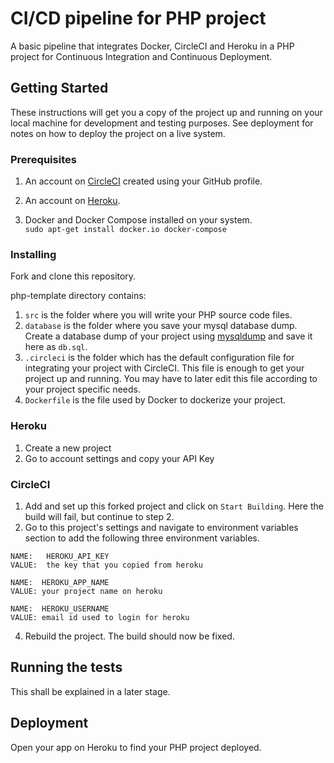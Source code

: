 
# CI/CD pipeline for PHP project

A basic pipeline that integrates Docker, CircleCI and Heroku in a PHP project for Continuous Integration and Continuous Deployment.

## Getting Started

These instructions will get you a copy of the project up and running on your local machine for development and testing purposes. See deployment for notes on how to deploy the project on a live system.

### Prerequisites

1) An account on <a href="https://circleci.com/signup/">CircleCI</a> created using your GitHub profile.<br>

2) An account on <a href="https://signup.heroku.com/login">Heroku</a>.<br>

3) Docker and Docker Compose installed on your system.<br>
``` sudo apt-get install docker.io docker-compose ``` 

### Installing

Fork and clone this repository. <br>

php-template directory contains:<br>
1) ```src``` is the folder where you will write your PHP source code files. <br>
2) ```database``` is the folder where you save your mysql database dump. Create a database dump of your project using <a href="https://dev.mysql.com/doc/refman/5.7/en/mysqldump.html">mysqldump</a> and save it here as ```db.sql```.<br>
3) ```.circleci``` is the folder which has the default configuration file for integrating your project with CircleCI. This file is enough to get your project up and running. You may have to later edit this file according to your project specific needs. <br>
4) ```Dockerfile``` is the file used by Docker to dockerize your project. <br>

### Heroku

1) Create a new project <br>
2) Go to account settings and copy your API Key <br>

### CircleCI

1) Add and set up this forked project and click on ```Start Building```. Here the build will fail, but continue to step 2. <br>
2) Go to this project's settings and navigate to environment variables section to add the following three environment variables. <br>

  ```
  NAME:   HEROKU_API_KEY  
  VALUE:  the key that you copied from heroku
                   
  NAME:  HEROKU_APP_NAME                
  VALUE: your project name on heroku
  
  NAME:  HEROKU_USERNAME               
  VALUE: email id used to login for heroku
```
4) Rebuild the project. The build should now be fixed.


## Running the tests

This shall be explained in a later stage.


## Deployment

Open your app on Heroku to find your PHP project deployed.
